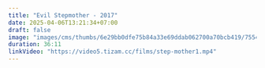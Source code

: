 ```yaml
---
title: "Evil Stepmother - 2017"
date: 2025-04-06T13:21:34+07:00
draft: false
image: "images/cms/thumbs/6e29bb0dfe75b84a33e69ddab062700a70bcb419/75544_zlaya_macheha_240_335_0_70.jpg"
duration: 36:11
linkVideo: "https://video5.tizam.cc/films/step-mother1.mp4"
---
```

